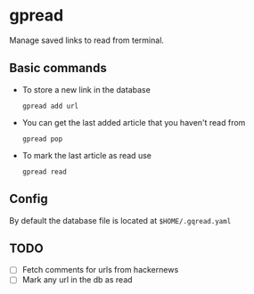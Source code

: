 # gpread

Manage saved links to read from terminal.

## Basic commands

- To store a new link in the database

	  gpread add url

- You can get the last added article that you haven't read from

	  gpread pop

- To mark the last article as read use

	  gpread read

## Config

By default the database file is located at `$HOME/.gqread.yaml`

## TODO

- [ ] Fetch comments for urls from hackernews
- [ ] Mark any url in the db as read 
